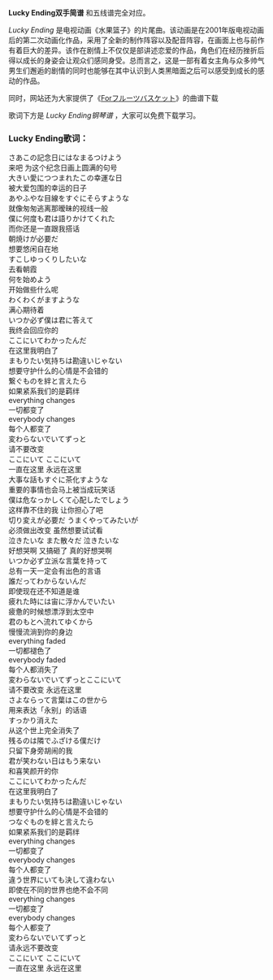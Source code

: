 

**Lucky Ending双手简谱** 和五线谱完全对应。

_Lucky Ending_
是电视动画《水果篮子》的片尾曲。该动画是在2001年版电视动画后的第二次动画化作品，采用了全新的制作阵容以及配音阵容，在画面上也与前作有着巨大的差异。该作在剧情上不仅仅是部讲述恋爱的作品，角色们在经历挫折后得以成长的身姿会让观众们感同身受。总而言之，这是一部有着女主角与众多帅气男生们邂逅的剧情的同时也能够在其中认识到人类黑暗面之后可以感受到成长的感动的作品。

同时，网站还为大家提供了《[Forフルーツバスケット](Music-2150-Forフルーツバスケット-水果篮子-简单版.html
"Forフルーツバスケット")》的曲谱下载

歌词下方是 _Lucky Ending钢琴谱_ ，大家可以免费下载学习。

### Lucky Ending歌词：

さあこの記念日にはなまるつけよう  
来吧 为这个纪念日画上圆满的句号  
大きい愛につつまれたこの幸運な日  
被大爱包围的幸运的日子  
あやふやな目線をすぐにそらすような  
就像匆匆逃离那暧昧的视线一般  
僕に何度も君は語りかけてくれた  
而你还是一直跟我搭话  
朝焼けが必要だ  
想要悠闲自在地  
すこしゆっくりしたいな  
去看朝霞  
何を始めよう  
开始做些什么呢  
わくわくがますような  
满心期待着  
いつか必ず僕は君に答えて  
我终会回应你的  
ここにいてわかったんだ  
在这里我明白了  
まもりたい気持ちは勘違いじゃない  
想要守护什么的心情是不会错的  
繋ぐものを絆と言えたら  
如果紧系我们的是羁绊  
everything changes  
一切都变了  
everybody changes  
每个人都变了  
変わらないでいてずっと  
请不要改变  
ここにいて ここにいて  
一直在这里 永远在这里  
大事な話もすぐに茶化すような  
重要的事情也会马上被当成玩笑话  
僕は危なっかしくて心配したでしょう  
这样靠不住的我 让你担心了吧  
切り変えが必要だ うまくやってみたいが  
必须做出改变 虽然想要试试看  
泣きたいな また散々だ 泣きたいな  
好想哭啊 又搞砸了 真的好想哭啊  
いつか必ず立派な言葉を持って  
总有一天一定会有出色的言语  
誰だってわからないんだ  
即使现在还不知道是谁  
疲れた時には宙に浮かんでいたい  
疲惫的时候想漂浮到太空中  
君のもとへ流れてゆくから  
慢慢流淌到你的身边  
everything faded  
一切都褪色了  
everybody faded  
每个人都消失了  
変わらないでいてずっとここにいて  
请不要改变 永远在这里  
さよならって言葉はこの世から  
用来表达「永别」的话语  
すっかり消えた  
从这个世上完全消失了  
残るのは隣でふざける僕だけ  
只留下身旁胡闹的我  
君が笑わない日はもう来ない  
和喜笑颜开的你  
ここにいてわかったんだ  
在这里我明白了  
まもりたい気持ちは勘違いじゃない  
想要守护什么的心情是不会错的  
つなぐものを絆と言えたら  
如果紧系我们的是羁绊  
everything changes  
一切都变了  
everybody changes  
每个人都变了  
違う世界にいても決して違わない  
即使在不同的世界也绝不会不同  
everything changes  
一切都变了  
everybody changes  
每个人都变了  
変わらないでいてずっと  
请永远不要改变  
ここにいて ここにいて  
一直在这里 永远在这里

